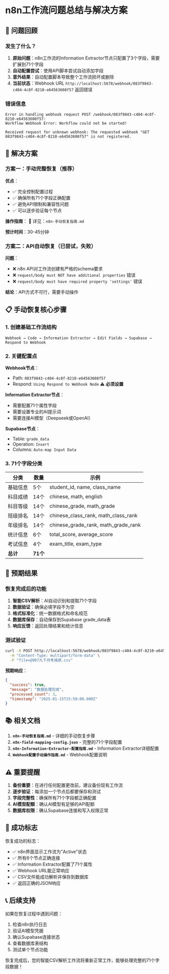 # n8n工作流问题总结与解决方案

## 🚨 问题回顾

### 发生了什么？
1. **原始问题**：n8n工作流的Information Extractor节点只配置了3个字段，需要扩展到71个字段
2. **自动配置尝试**：使用API脚本尝试自动添加字段
3. **意外结果**：自动配置脚本导致整个工作流损坏或删除
4. **当前状态**：Webhook URL `http://localhost:5678/webhook/083f9843-c404-4c8f-8210-e64563608f57` 返回错误

### 错误信息
```
Error in handling webhook request POST /webhook/083f9843-c404-4c8f-8210-e64563608f57: 
Workflow Webhook Error: Workflow could not be started!

Received request for unknown webhook: The requested webhook "GET 083f9843-c404-4c8f-8210-e64563608f57" is not registered.
```

## 🔧 解决方案

### 方案一：手动完整恢复（推荐）

**优点**：
- ✅ 完全控制配置过程
- ✅ 确保所有71个字段正确配置
- ✅ 避免API限制和兼容性问题
- ✅ 可以逐步验证每个节点

**操作指南**：
📄 详见：`n8n-手动恢复指南.md`

**预计时间**：30-45分钟

### 方案二：API自动恢复（已尝试，失败）

**问题**：
- ❌ n8n API对工作流创建有严格的schema要求
- ❌ `request/body must NOT have additional properties` 错误
- ❌ `request/body must have required property 'settings'` 错误

**结论**：API方式不可行，需要手动操作

## 📋 手动恢复核心步骤

### 1. 创建基础工作流结构
```
Webhook → Code → Information Extractor → Edit Fields → Supabase → Respond to Webhook
```

### 2. 关键配置点

**Webhook节点**：
- Path: `083f9843-c404-4c8f-8210-e64563608f57`
- Respond: `Using Respond to Webhook Node` ⚠️ **必须设置**

**Information Extractor节点**：
- 需要配置71个属性字段
- 需要设置专业的AI提示词
- 需要连接AI模型（Deepseek或OpenAI）

**Supabase节点**：
- Table: `grade_data`
- Operation: `Insert`
- Columns: `Auto-map Input Data`

### 3. 71个字段分类

| 分类 | 数量 | 示例 |
|------|------|------|
| 基础信息 | 5个 | student_id, name, class_name |
| 科目成绩 | 14个 | chinese, math, english |
| 科目等级 | 14个 | chinese_grade, math_grade |
| 班级排名 | 14个 | chinese_class_rank, math_class_rank |
| 年级排名 | 14个 | chinese_grade_rank, math_grade_rank |
| 统计信息 | 6个 | total_score, average_score |
| 考试信息 | 4个 | exam_title, exam_type |
| **总计** | **71个** | |

## 🎯 预期结果

### 恢复完成后的功能
1. **智能CSV解析**：AI自动识别和提取71个字段
2. **数据验证**：确保必填字段不为空
3. **格式标准化**：统一数据格式和命名规范
4. **数据库保存**：自动保存到Supabase grade_data表
5. **响应反馈**：返回处理结果和统计信息

### 测试验证
```bash
curl -X POST http://localhost:5678/webhook/083f9843-c404-4c8f-8210-e64563608f57 \
  -H "Content-Type: multipart/form-data" \
  -F "file=@907九下月考成绩.csv"
```

**预期响应**：
```json
{
  "success": true,
  "message": "数据处理完成",
  "processed_count": 3,
  "timestamp": "2025-01-15T15:58:00.000Z"
}
```

## 📚 相关文档

1. **`n8n-手动恢复指南.md`** - 详细的手动恢复步骤
2. **`n8n-field-mapping-config.json`** - 完整的71个字段配置
3. **`n8n-Information-Extractor-配置指南.md`** - Information Extractor详细配置
4. **`Webhook配置手动操作指南.md`** - Webhook配置说明

## ⚠️ 重要提醒

1. **备份重要**：在进行任何配置更改前，建议备份现有工作流
2. **逐步验证**：每添加一个节点后都要保存和测试
3. **字段完整性**：确保所有71个字段都正确配置
4. **AI模型配额**：确认AI模型有足够的API配额
5. **数据库权限**：确认Supabase连接和写入权限正常

## 🎉 成功标志

恢复成功的标志：
- ✅ n8n界面显示工作流为"Active"状态
- ✅ 所有6个节点正确连接
- ✅ Information Extractor配置了71个属性
- ✅ Webhook URL能正常响应
- ✅ CSV文件能成功解析并保存到数据库
- ✅ 返回正确的JSON响应

## 📞 后续支持

如果在恢复过程中遇到问题：
1. 检查n8n执行日志
2. 验证AI模型凭据
3. 确认Supabase连接状态
4. 查看数据库表结构
5. 测试单个节点功能

恢复完成后，您的智能CSV解析工作流将重新正常工作，能够处理完整的71个字段数据！ 